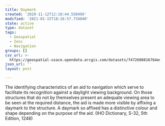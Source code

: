 ```yaml
---
title: Daymark
created: '2020-11-12T12:18:44.550499'
modified: '2021-01-15T18:16:57.734040'
state: active
type: dataset
tags:
  - Geospatial
  - Ienc
  - Navigation
groups: []
csv_url: >-
  https://geospatial-usace.opendata.arcgis.com/datasets/f472608816764ed8b4725ac705635bca_0.csv?outSR=%7B%22latestWkid%22%3A4326%2C%22wkid%22%3A4326%7D
json_url: ''
layout: post

---
```

The identifying characteristics of an aid to navigation which serve to facilitate its recognition against a daylight viewing background. On those structures that do not by themselves present an adequate viewing area to be seen at the required distance, the aid is made more visible by affixing a daymark to the structure. A daymark so affixed has a distinctive colour and shape depending on the purpose of the aid. (IHO Dictionary, S-32, 5th Edition, 1248)
